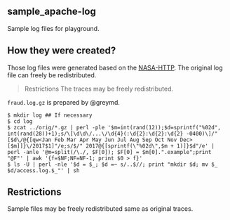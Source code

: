## sample_apache-log

Sample log files for playground.

## How they were created?

Those log files were generated based on the [NASA-HTTP](http://ita.ee.lbl.gov/html/contrib/NASA-HTTP.html).
The original log file can freely be redistributed.

 > Restrictions
 > The traces may be freely redistributed.

`fraud.log.gz` is prepared by @greymd.

```
$ mkdir log ## If necessary
$ cd log
$ zcat ../orig/*.gz | perl -ple '$m=int(rand(12));$d=sprintf("%02d", int(rand(28))+1);s/\[\d\d\/...\/\d{4}(:\d{2}:\d{2}:\d{2} -0400)\]/"[$d\/@{[qw<Jan Feb Mar Apr May Jun Jul Aug Sep Oct Nov Dec>[$m]]}\/2017$1]"/e;s/$/" 2017@{[sprintf(\"%02d\",$m + 1)]}$d"/e' | perl -anle '@m=split(/\./, $F[0]); $F[0] = $m[0].".example";print "@F"' | awk '{f=$NF;NF=NF-1; print $0 > f}'
$ ls -U | perl -nle '$d = $_; $d =~ s/..$//; print "mkdir $d; mv $_ $d/access.log.$_"' | sh
```

## Restrictions

Sample files may be freely redistributed same as original traces.
